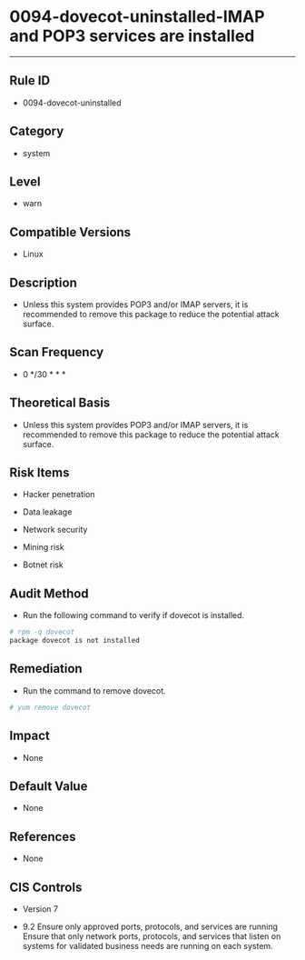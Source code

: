 # 0094-dovecot-uninstalled-IMAP and POP3 services are installed
---

## Rule ID

- 0094-dovecot-uninstalled


## Category

- system


## Level

- warn


## Compatible Versions

- Linux


## Description

- Unless this system provides POP3 and/or IMAP servers, it is recommended to remove this package to reduce the potential attack surface.


## Scan Frequency

- 0 */30 * * *


## Theoretical Basis

- Unless this system provides POP3 and/or IMAP servers, it is recommended to remove this package to reduce the potential attack surface.


## Risk Items

- Hacker penetration

- Data leakage

- Network security

- Mining risk

- Botnet risk


## Audit Method

- Run the following command to verify if dovecot is installed.

```bash
# rpm -q dovecot
package dovecot is not installed
```


## Remediation

- Run the command to remove dovecot.
```bash
# yum remove dovecot
```


## Impact

- None


## Default Value

- None


## References

- None


## CIS Controls

- Version 7

- 9.2 Ensure only approved ports, protocols, and services are running<br>
Ensure that only network ports, protocols, and services that listen on systems for validated business needs are running on each system.